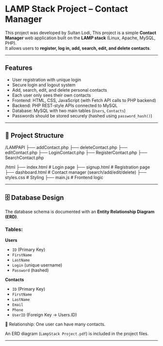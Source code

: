 # LAMP Stack Project – Contact Manager

This project was developed by Sultan Lodi, 
This project is a simple **Contact Manager** web application built on the **LAMP stack** (Linux, Apache, MySQL, PHP).  
It allows users to **register, log in, add, search, edit, and delete contacts**.  

---

## Features
- User registration with unique login
- Secure login and logout system
- Add, search, edit, and delete personal contacts
- Each user only sees their own contacts
- Frontend: HTML, CSS, JavaScript (with Fetch API calls to PHP backend)
- Backend: PHP REST-style APIs connected to MySQL
- Database: MySQL with two main tables (`Users`, `Contacts`)
- Passwords should be stored securely (hashed using `password_hash()`)

---

## 📂 Project Structure
/LAMPAPI
├── addContact.php
├── deleteContact.php
├── editContact.php
├── LoginContact.php
├── RegisterContact.php
├── SearchContact.php

/html
├── index.html # Login page
├── signup.html # Registration page
├── dashboard.html # Contact manager (search/add/edit/delete)
├── styles.css # Styling
├── main.js # Frontend logic



---

## 🗄️ Database Design
The database schema is documented with an **Entity Relationship Diagram (ERD)**.  

### Tables:
**Users**
- `ID` (Primary Key)
- `FirstName`
- `LastName`
- `Login` (unique username)
- `Password` (hashed)

**Contacts**
- `ID` (Primary Key)
- `FirstName`
- `LastName`
- `Email`
- `Phone`
- `UserID` (Foreign Key → Users.ID)

📌 Relationship: One user can have many contacts.

An ERD diagram (`LampStack Project.pdf`) is included in the project files.

---
